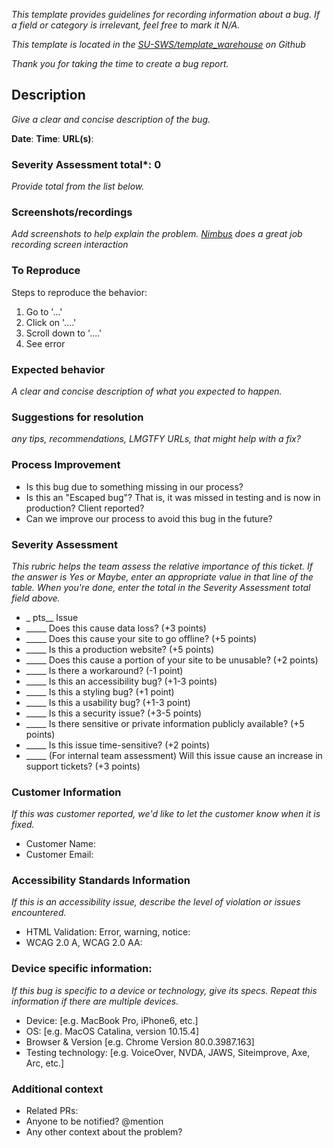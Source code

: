 _This template provides guidelines for recording information about a bug. If a field or category is irrelevant, feel free to mark it N/A._

_This template is located in the [SU-SWS/template_warehouse](https://github.com/SU-SWS/template_warehouse) on Github_

_Thank you for taking the time to create a bug report._

## Description
_Give a clear and concise description of the bug._

**Date**:
**Time**:
**URL(s)**:

### Severity Assessment total*: **0**
_Provide total from the list below._

### Screenshots/recordings
_Add screenshots to help explain the problem.  [Nimbus](https://chrome.google.com/webstore/detail/nimbus-screenshot-screen/bpconcjcammlapcogcnnelfmaeghhagj?hl=en) does a great job recording screen interaction_

### To Reproduce
Steps to reproduce the behavior:
1. Go to '...'
1. Click on '....'
1. Scroll down to '....'
1. See error

### Expected behavior
_A clear and concise description of what you expected to happen._

### Suggestions for resolution
_any tips, recommendations, LMGTFY URLs, that might help with a fix?_

### Process Improvement
* Is this bug due to something missing in our process?
* Is this an "Escaped bug"? That is, it was missed in testing and is now in production? Client reported?
* Can we improve our process to avoid this bug in the future?

### Severity Assessment
_This rubric helps the team assess the relative importance of this ticket. If the answer is *Yes* or *Maybe*, enter an appropriate value in that line of the table. When you're done, enter the total in the *Severity Assessment total* field above._

* _ pts__  Issue
* _____ Does this cause data loss? (+3 points)
* _____ Does this cause your site to go offline? (+5 points)
* _____ Is this a production website? (+5 points)
* _____ Does this cause a portion of your site to be unusable? (+2 points)
* _____ Is there a workaround? (-1 point)
* _____ Is this an accessibility bug? (+1-3 points)
* _____ Is this a styling bug? (+1 point)
* _____ Is this a usability bug? (+1-3 point)
* _____ Is this a security issue? (+3-5 points)
* _____ Is there sensitive or private information publicly available? (+5 points)
* _____ Is this issue time-sensitive? (+2 points)
* _____ (For internal team assessment) Will this issue cause an increase in support tickets? (+3 points)

### Customer Information
_If this was customer reported, we'd like to let the customer know when it is fixed._
* Customer Name:
* Customer Email:

### Accessibility Standards Information
_If this is an accessibility issue, describe the level of violation or issues encountered._
* HTML Validation: Error, warning, notice:
* WCAG 2.0 A, WCAG 2.0 AA:

### Device specific information:
_If this bug is specific to a device or technology, give its specs. Repeat this information if there are multiple devices._
* Device: [e.g. MacBook Pro, iPhone6, etc.]
* OS: [e.g. MacOS Catalina, version 10.15.4]
* Browser & Version [e.g. Chrome Version 80.0.3987.163]
* Testing technology: [e.g. VoiceOver, NVDA, JAWS, Siteimprove, Axe, Arc, etc.]

### Additional context
* Related PRs:
* Anyone to be notified? @mention
* Any other context about the problem?
